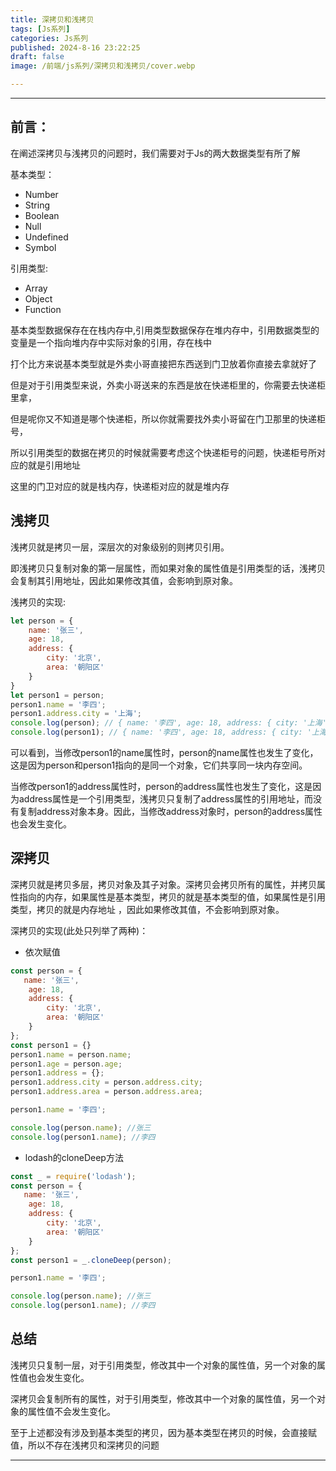 ```yaml
---
title: 深拷贝和浅拷贝
tags: [Js系列]
categories: Js系列
published: 2024-8-16 23:22:25
draft: false
image: /前端/js系列/深拷贝和浅拷贝/cover.webp

---
```

---
## 前言：

在阐述深拷贝与浅拷贝的问题时，我们需要对于Js的两大数据类型有所了解

基本类型：
- Number
- String
- Boolean
- Null
- Undefined
- Symbol

引用类型: 
- Array
- Object
- Function

基本类型数据保存在在栈内存中,引用类型数据保存在堆内存中，引用数据类型的变量是一个指向堆内存中实际对象的引用，存在栈中

打个比方来说基本类型就是外卖小哥直接把东西送到门卫放着你直接去拿就好了

但是对于引用类型来说，外卖小哥送来的东西是放在快递柜里的，你需要去快递柜里拿，

但是呢你又不知道是哪个快递柜，所以你就需要找外卖小哥留在门卫那里的快递柜号，

所以引用类型的数据在拷贝的时候就需要考虑这个快递柜号的问题，快递柜号所对应的就是引用地址

这里的门卫对应的就是栈内存，快递柜对应的就是堆内存

## 浅拷贝

浅拷贝就是拷贝一层，深层次的对象级别的则拷贝引用。

即浅拷贝只复制对象的第一层属性，而如果对象的属性值是引用类型的话，浅拷贝会复制其引用地址，因此如果修改其值，会影响到原对象。

浅拷贝的实现:

``` js
let person = {
    name: '张三',
    age: 18,
    address: {
        city: '北京',
        area: '朝阳区'
    }
}
let person1 = person;
person1.name = '李四';
person1.address.city = '上海';
console.log(person); // { name: '李四', age: 18, address: { city: '上海', area: '朝阳区' } }
console.log(person1); // { name: '李四', age: 18, address: { city: '上海', area: '朝阳区' } }
```

可以看到，当修改person1的name属性时，person的name属性也发生了变化，这是因为person和person1指向的是同一个对象，它们共享同一块内存空间。

当修改person1的address属性时，person的address属性也发生了变化，这是因为address属性是一个引用类型，浅拷贝只复制了address属性的引用地址，而没有复制address对象本身。因此，当修改address对象时，person的address属性也会发生变化。

## 深拷贝

深拷贝就是拷贝多层，拷贝对象及其子对象。深拷贝会拷贝所有的属性，并拷贝属性指向的内存，如果属性是基本类型，拷贝的就是基本类型的值，如果属性是引用类型，拷贝的就是内存地址 ，因此如果修改其值，不会影响到原对象。

深拷贝的实现(此处只列举了两种)：

- 依次赋值
```js
const person = {
   name: '张三',
    age: 18,
    address: {
        city: '北京',
        area: '朝阳区'
    }
};
const person1 = {}
person1.name = person.name;
person1.age = person.age;
person1.address = {};
person1.address.city = person.address.city;
person1.address.area = person.address.area;

person1.name = '李四';

console.log(person.name); //张三
console.log(person1.name); //李四
```

- lodash的cloneDeep方法
```js
const _ = require('lodash');
const person = {
   name: '张三',
    age: 18,
    address: {
        city: '北京',
        area: '朝阳区'
    }
};
const person1 = _.cloneDeep(person);

person1.name = '李四';

console.log(person.name); //张三
console.log(person1.name); //李四
```

## 总结

浅拷贝只复制一层，对于引用类型，修改其中一个对象的属性值，另一个对象的属性值也会发生变化。

深拷贝会复制所有的属性，对于引用类型，修改其中一个对象的属性值，另一个对象的属性值不会发生变化。

至于上述都没有涉及到基本类型的拷贝，因为基本类型在拷贝的时候，会直接赋值，所以不存在浅拷贝和深拷贝的问题

---